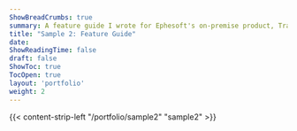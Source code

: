 ```yaml
---
ShowBreadCrumbs: true
summary: A feature guide I wrote for Ephesoft's on-premise product, Transact. This guide was part of a major release and introduced a new plugin.
title: "Sample 2: Feature Guide"
date: 
ShowReadingTime: false
draft: false
ShowToc: true
TocOpen: true
layout: 'portfolio'
weight: 2
---
```


{{< content-strip-left "/portfolio/sample2" "sample2" >}}